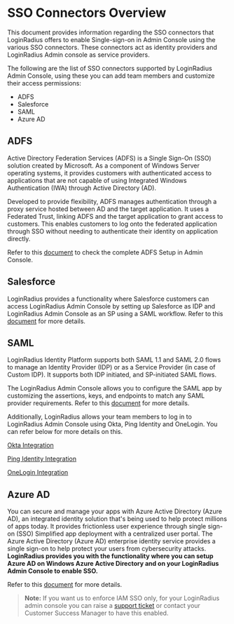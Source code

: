 # SSO Connectors Overview

This document provides information regarding the SSO connectors that LoginRadius offers to enable Single-sign-on in Admin Console using the various SSO connectors. These connectors act as  identity providers and LoginRadius Admin console as service providers.

The following are the list of SSO connectors supported by LoginRadius Admin Console, using these you can add team members and customize their access permissions:

- ADFS
- Salesforce
- SAML
- Azure AD

## ADFS

Active Directory Federation Services (ADFS) is a Single Sign-On (SSO) solution created by Microsoft. As a component of Windows Server operating systems, it provides customers with authenticated access to applications that are not capable of using Integrated Windows Authentication (IWA) through Active Directory (AD).

Developed to provide flexibility, ADFS manages authentication through a proxy service hosted between AD and the target application. It uses a Federated Trust, linking ADFS and the target application to grant access to customers. This enables customers to log onto the federated application through SSO without needing to authenticate their identity on application directly.

Refer to this [document](/api/v2/admin-console/team-management/sso-connectors/adfs-setup-in-admin-console/) to check the complete ADFS Setup in Admin Console.

## Salesforce

LoginRadius provides a functionality where Salesforce customers can access LoginRadius Admin Console by setting up Salesforce as IDP and LoginRadius Admin Console as an SP using a SAML workflow. Refer to this [document](/api/v2/admin-console/team-management/sso-connectors/salesforce/) for more details.

## SAML

LoginRadius Identity Platform supports both SAML 1.1 and SAML 2.0 flows to manage an Identity Provider (IDP) or as a Service Provider (in case of Custom IDP). It supports both IDP initiated, and SP-initiated SAML flows.

The LoginRadius Admin Console allows you to configure the SAML app by customizing the assertions, keys, and endpoints to match any SAML provider requirements. Refer to this [document](/api/v2/admin-console/team-management/sso-connectors/Saml/#configuresamlsettingsinsalesforceapplication0) for more details.

Additionally, LoginRadius allows your team members to log in to LoginRadius Admin Console using Okta, Ping Identity and OneLogin. You can refer below for more details on this.

[Okta Integration](/api/v2/admin-console/team-management/sso-connectors/okta-integrations/)

[Ping Identity Integration](/api/v2/admin-console/team-management/sso-connectors/ping-identity-integration/)

[OneLogin Integration](/api/v2/admin-console/team-management/sso-connectors/onelogin-integration/)

## Azure AD

You can secure and manage your apps with Azure Active Directory (Azure AD), an integrated identity solution that's being used to help protect millions of apps today. It provides frictionless user experience through single sign-on (SSO) Simplified app deployment with a centralized user portal. The Azure Active Directory (Azure AD) enterprise identity service provides a single sign-on to help protect your users from cybersecurity attacks. **LoginRadius provides you with the functionality where you can setup Azure AD on Windows Azure Active Directory and on your LoginRadius Admin Console to enable SSO.**

Refer to this [document](/api/v2/admin-console/team-management/setup-azure-ad/#configuringapponwindowsazureactivedirectory0) for more details.

> **Note:** If you want us to enforce IAM SSO only, for your LoginRadius admin console you can raise a [support ticket](https://adminconsole.loginradius.com/support/tickets/open-a-new-ticket) or contact your Customer Success Manager to have this enabled.